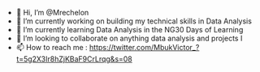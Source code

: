 - 👋 Hi, I’m @Mrechelon
- 👀 I’m currently working on building my technical skills in Data Analysis
- 🌱 I’m currently learning Data Analysis in the NG30 Days of Learning
- 💞️ I’m looking to collaborate on anything data analysis and projects  I
- 📫 How to reach me : https://twitter.com/MbukVictor_?t=5g2X3Ir8hZjKBaF9CrLrqg&s=08

<!---
Mrechelon/Mrechelon is a ✨ special ✨ repository because its `README.md` (this file) appears on your GitHub profile.
You can click the Preview link to take a look at your changes.
--->
